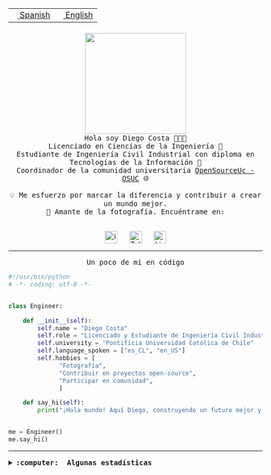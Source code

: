 <table border="0"  align="right">
 <tr><td><a href="README.md"><img src="https://upload.wikimedia.org/wikipedia/commons/thumb/8/89/Bandera_de_Espa%C3%B1a.svg/1200px-Bandera_de_Espa%C3%B1a.svg.png" height="10"> Spanish</a></td>
 <td><a href="README.en.md"><img src="https://upload.wikimedia.org/wikipedia/commons/a/a4/Flag_of_the_United_States.svg" height="10"> English</a></td></tr>
</table><br><br><br>

<p align="center">
  <img src="https://github.com/diegocostares/diegocostares/blob/main/Images/aaa2.gif?raw=true" height="200px" weight="200px">
  <br><samp>
    Hola soy Diego Costa 👨🏻‍💻<br>
    Licenciado en Ciencias de la Ingeniería 🤖<br>
    Estudiante de Ingeniería Civil Industrial con diploma en Tecnologías de la Información 🧠<br>
    Coordinador de la comunidad universitaria <a href="https://github.com/open-source-uc">OpenSourceUc - OSUC</a> 🌐<br>
  <br>
    💡 Me esfuerzo por marcar la diferencia y contribuir a crear un mundo mejor.<br>
    📸 Amante de la fotografía. Encuéntrame en: <br>
  <br></samp>
</p>

<p align="center">
   <a href="https://instagram.com/diegocosta_no" target="blank">
      <img align="center" src="https://cdn.jsdelivr.net/npm/simple-icons@3.0.1/icons/instagram.svg" alt="instagram" height="25px" width="25px" />
      &#8203;
   </a>
   &nbsp; &nbsp; &nbsp;
   <a href="https://t.me/diegocosta_no" target="blank">
      <img align="center" alt="Telegram" width="25px" src="https://icons-for-free.com/iconfiles/png/512/Telegram-1324888767380505522.png" />
      &#8203;
   </a>
   &nbsp; &nbsp; &nbsp;
   <a href="https://www.linkedin.com/in/diegocostar/" target="blank">
      <img align="center" alt="LinkedIn" width="25px" src="https://img.icons8.com/metro/452/linkedin.png" />
      &#8203;
   </a>
</p>

---

<p align="center"><front size="25"><samp>Un poco de mi en código</samp></front></p>

```python
#!/usr/bin/python
# -*- coding: utf-8 -*-


class Engineer:

    def __init__(self):
        self.name = "Diego Costa"
        self.role = "Licenciado y Estudiante de Ingeniería Civil Industrial"
        self.university = "Pontificia Universidad Católica de Chile"
        self.language_spoken = ["es_CL", "en_US"]
        self.hobbies = [
              "Fotografía",
              "Contribuir en proyectos open-source",
              "Participar en comunidad",
              ]

    def say_hi(self):
        print("¡Hola mundo! Aquí Diego, construyendo un futuro mejor y cambiando el mundo.")


me = Engineer()
me.say_hi()
```

---

<details>
  <summary><b><samp>:computer: &nbsp;Algunas estadísticas</samp></b></summary>
  <br/></p>

<!--START_SECTION:waka-->
![Code Time](http://img.shields.io/badge/Code%20Time-1%2C710%20hrs%2042%20mins-blue)

📅 **Soy más productivo los Miércoles** 

```text
Lunes                    9156 commits        ██░░░░░░░░░░░░░░░░░░░░░░░   06.76 % 
Martes                   4392 commits        █░░░░░░░░░░░░░░░░░░░░░░░░   03.24 % 
Miércoles                43261 commits       ████████░░░░░░░░░░░░░░░░░   31.94 % 
Jueves                   35829 commits       ███████░░░░░░░░░░░░░░░░░░   26.45 % 
Viernes                  38024 commits       ███████░░░░░░░░░░░░░░░░░░   28.07 % 
Sábado                   4407 commits        █░░░░░░░░░░░░░░░░░░░░░░░░   03.25 % 
Domingo                  376 commits         ░░░░░░░░░░░░░░░░░░░░░░░░░   00.28 % 
```


📊 **Esta semana me dediqué a** 

```text
🐱‍💻 Proyectos: 
buk-webapp               4 hrs 6 mins        ██████████████████████░░░   89.78 % 
stable-diffusion-webui   22 mins             ██░░░░░░░░░░░░░░░░░░░░░░░   08.38 % 
Testing-Tareas-2024-1    2 mins              ░░░░░░░░░░░░░░░░░░░░░░░░░   00.96 % 
ComfyUI                  2 mins              ░░░░░░░░░░░░░░░░░░░░░░░░░   00.86 % 
Testing-Grupo-54         0 secs              ░░░░░░░░░░░░░░░░░░░░░░░░░   00.02 % 
```


 Last Updated on 19/07/2024 20:52:12 UTC
<!--END_SECTION:waka-->

<p align="center"> <img src="https://github-readme-stats.vercel.app/api?username=diegocostares&show_icons=true&theme=ayu-mirage" alt="abhisheknaiidu" /></p>

</details>
